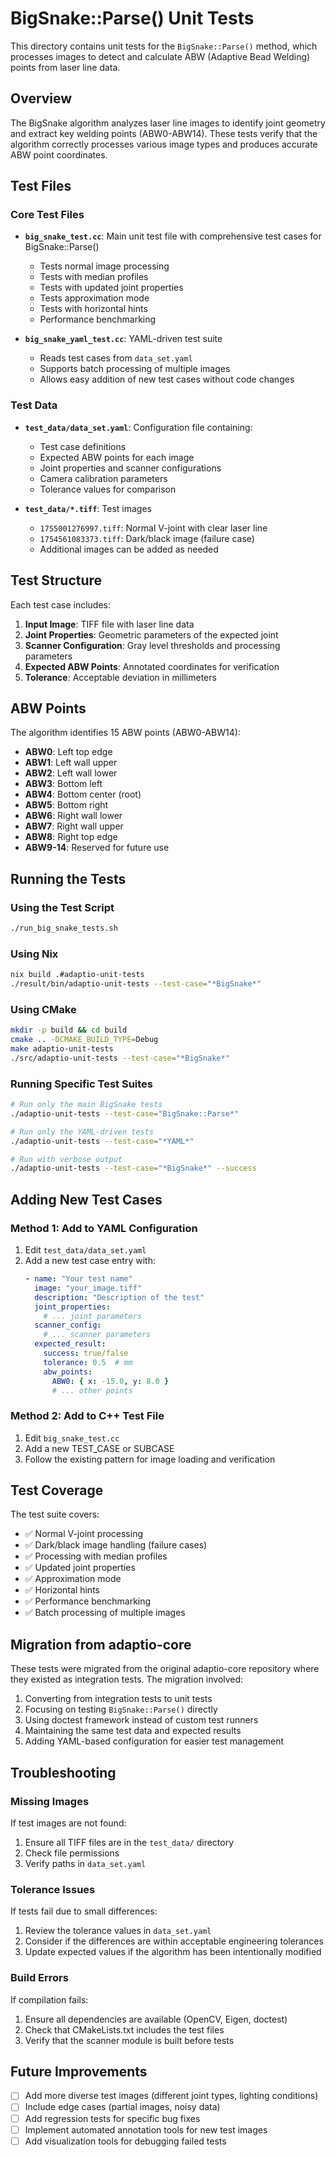 # BigSnake::Parse() Unit Tests

This directory contains unit tests for the `BigSnake::Parse()` method, which processes images to detect and calculate ABW (Adaptive Bead Welding) points from laser line data.

## Overview

The BigSnake algorithm analyzes laser line images to identify joint geometry and extract key welding points (ABW0-ABW14). These tests verify that the algorithm correctly processes various image types and produces accurate ABW point coordinates.

## Test Files

### Core Test Files

- **`big_snake_test.cc`**: Main unit test file with comprehensive test cases for BigSnake::Parse()
  - Tests normal image processing
  - Tests with median profiles
  - Tests with updated joint properties
  - Tests approximation mode
  - Tests with horizontal hints
  - Performance benchmarking

- **`big_snake_yaml_test.cc`**: YAML-driven test suite
  - Reads test cases from `data_set.yaml`
  - Supports batch processing of multiple images
  - Allows easy addition of new test cases without code changes

### Test Data

- **`test_data/data_set.yaml`**: Configuration file containing:
  - Test case definitions
  - Expected ABW points for each image
  - Joint properties and scanner configurations
  - Camera calibration parameters
  - Tolerance values for comparison

- **`test_data/*.tiff`**: Test images
  - `1755001276997.tiff`: Normal V-joint with clear laser line
  - `1754561083373.tiff`: Dark/black image (failure case)
  - Additional images can be added as needed

## Test Structure

Each test case includes:
1. **Input Image**: TIFF file with laser line data
2. **Joint Properties**: Geometric parameters of the expected joint
3. **Scanner Configuration**: Gray level thresholds and processing parameters
4. **Expected ABW Points**: Annotated coordinates for verification
5. **Tolerance**: Acceptable deviation in millimeters

## ABW Points

The algorithm identifies 15 ABW points (ABW0-ABW14):
- **ABW0**: Left top edge
- **ABW1**: Left wall upper
- **ABW2**: Left wall lower
- **ABW3**: Bottom left
- **ABW4**: Bottom center (root)
- **ABW5**: Bottom right
- **ABW6**: Right wall lower
- **ABW7**: Right wall upper
- **ABW8**: Right top edge
- **ABW9-14**: Reserved for future use

## Running the Tests

### Using the Test Script
```bash
./run_big_snake_tests.sh
```

### Using Nix
```bash
nix build .#adaptio-unit-tests
./result/bin/adaptio-unit-tests --test-case="*BigSnake*"
```

### Using CMake
```bash
mkdir -p build && cd build
cmake .. -DCMAKE_BUILD_TYPE=Debug
make adaptio-unit-tests
./src/adaptio-unit-tests --test-case="*BigSnake*"
```

### Running Specific Test Suites
```bash
# Run only the main BigSnake tests
./adaptio-unit-tests --test-case="BigSnake::Parse*"

# Run only the YAML-driven tests
./adaptio-unit-tests --test-case="*YAML*"

# Run with verbose output
./adaptio-unit-tests --test-case="*BigSnake*" --success
```

## Adding New Test Cases

### Method 1: Add to YAML Configuration

1. Edit `test_data/data_set.yaml`
2. Add a new test case entry with:
   ```yaml
   - name: "Your test name"
     image: "your_image.tiff"
     description: "Description of the test"
     joint_properties:
       # ... joint parameters
     scanner_config:
       # ... scanner parameters
     expected_result:
       success: true/false
       tolerance: 0.5  # mm
       abw_points:
         ABW0: { x: -15.0, y: 8.0 }
         # ... other points
   ```

### Method 2: Add to C++ Test File

1. Edit `big_snake_test.cc`
2. Add a new TEST_CASE or SUBCASE
3. Follow the existing pattern for image loading and verification

## Test Coverage

The test suite covers:
- ✅ Normal V-joint processing
- ✅ Dark/black image handling (failure cases)
- ✅ Processing with median profiles
- ✅ Updated joint properties
- ✅ Approximation mode
- ✅ Horizontal hints
- ✅ Performance benchmarking
- ✅ Batch processing of multiple images

## Migration from adaptio-core

These tests were migrated from the original adaptio-core repository where they existed as integration tests. The migration involved:
1. Converting from integration tests to unit tests
2. Focusing on testing `BigSnake::Parse()` directly
3. Using doctest framework instead of custom test runners
4. Maintaining the same test data and expected results
5. Adding YAML-based configuration for easier test management

## Troubleshooting

### Missing Images
If test images are not found:
1. Ensure all TIFF files are in the `test_data/` directory
2. Check file permissions
3. Verify paths in `data_set.yaml`

### Tolerance Issues
If tests fail due to small differences:
1. Review the tolerance values in `data_set.yaml`
2. Consider if the differences are within acceptable engineering tolerances
3. Update expected values if the algorithm has been intentionally modified

### Build Errors
If compilation fails:
1. Ensure all dependencies are available (OpenCV, Eigen, doctest)
2. Check that CMakeLists.txt includes the test files
3. Verify that the scanner module is built before tests

## Future Improvements

- [ ] Add more diverse test images (different joint types, lighting conditions)
- [ ] Include edge cases (partial images, noisy data)
- [ ] Add regression tests for specific bug fixes
- [ ] Implement automated annotation tools for new test images
- [ ] Add visualization tools for debugging failed tests